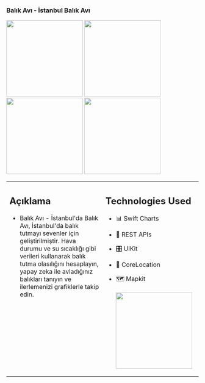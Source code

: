 ### Balık Avı - İstanbul Balık Avı
<p float="left">
  <img src="https://i.imgur.com/uO4VnO6.png" width="200">
  <img src="https://i.imgur.com/g458YcJ.png" width="200" />
  <img src="https://i.imgur.com/83FT3wj.png" width="200" />
  <img src="https://i.imgur.com/D0EHuQw.png" width="200" />
</p>

<table>
  <tr>
    <td valign="top" width="50%">
      
## Açıklama


- Balık Avı - İstanbul'da Balık Avı, İstanbul'da balık tutmayı sevenler için
geliştirilmiştir. Hava durumu ve su sıcaklığı gibi verileri kullanarak
balık tutma olasılığını hesaplayın, yapay zeka ile avladığınız balıkları
tanıyın ve ilerlemenizi grafiklerle takip edin.

  
    </td>
    <td valign="top" width="50%">

## Technologies Used

- 📊 Swift Charts
- 🔁 REST APIs
- 🎛️ UIKit
- 📍 CoreLocation
- 🗺️ Mapkit <br><br>
  <a href = "https://apps.apple.com/app/balık-avı-i-stanbul-balık-avı/id6587576233" target = "_blank"><img src="https://brandslogos.com/wp-content/uploads/images/large/available-on-the-app-store-logo.png" width="200" /></a>

    </td>
  </tr>
</table>
